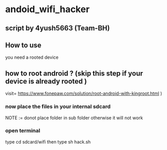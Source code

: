 # andoid_wifi_hacker
## script by 4yush5663 (Team-BH)

## How to use 
you need a rooted device 

## how to root android ? (skip this step if your device is already rooted )
visit= https://www.fonepaw.com/solution/root-android-with-kingroot.html )

### now place the files in your internal sdcard 
NOTE := donot place folder in sub folder otherwise it will not work

### open terminal 
type cd sdcard/wifi
then type sh hack.sh

